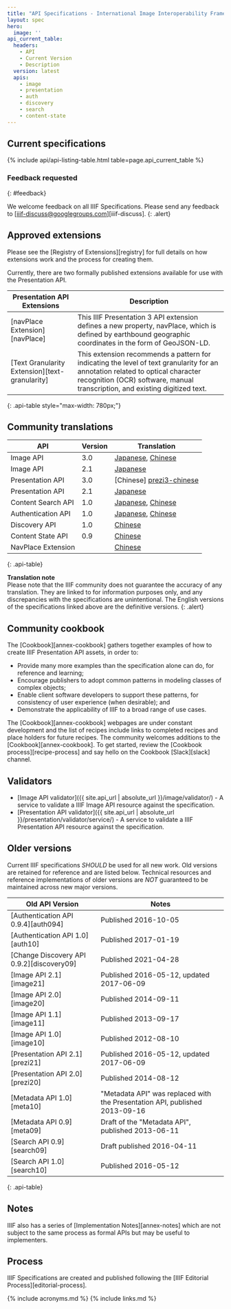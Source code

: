 ```yaml
---
title: "API Specifications - International Image Interoperability Framework™"
layout: spec
hero:
  image: ''
api_current_table:
  headers:
    - API
    - Current Version
    - Description
  version: latest
  apis:
    - image
    - presentation
    - auth
    - discovery
    - search
    - content-state
---
```


## Current specifications

{% include api/api-listing-table.html table=page.api_current_table %}

<!--
## Draft specifications

| API                  | Draft Version (Status) |
| -------------------- | ---------------------- |
{: .api-table}
-->

### Feedback requested
{: #feedback}

We welcome feedback on all IIIF Specifications. Please send any feedback to [iiif-discuss@googlegroups.com][iiif-discuss].
{: .alert}

## Approved extensions

Please see the [Registry of Extensions][registry] for full details on how extensions work and the process for creating them.

Currently, there are two formally published extensions available for use with the Presentation API.

| Presentation API Extensions    | Description |
| ------------------------------ | ----------- |
| [navPlace Extension][navPlace] | This IIIF Presentation 3 API extension defines a new property, navPlace, which is defined by earthbound geographic coordinates in the form of GeoJSON-LD. |
| [Text Granularity Extension][text-granularity] | This extension recommends a pattern for indicating the level of text granularity for an annotation related to optical character recognition (OCR) software, manual transcription, and existing digitized text. |
{: .api-table style="max-width: 780px;"}




## Community translations

| API                | Version | Translation           |
| ------------------ | ------- | --------------------- |
| Image API          | 3.0   | [Japanese][image3-jp], [Chinese][image3-chinese]|
| Image API          | 2.1   | [Japanese][image-jp] |
| Presentation API   | 3.0   | [Chinese] [prezi3-chinese] |
| Presentation API   | 2.1   | [Japanese][prezi-jp] |
| Content Search API | 1.0   | [Japanese][search-jp], [Chinese][contentsearch1-chinese]|
| Authentication API | 1.0   | [Japanese][auth-jp], [Chinese][auth1-chinese] |
| Discovery API      | 1.0   | [Chinese][discovery1-chinese] |
| Content State API  | 0.9   | [Chinese][contentstate-09-chinese] |
|NavPlace Extension  |       | [Chinese][Navplace-chinese]
{: .api-table}

__Translation note__<br/>
Please note that the IIIF community does not guarantee the accuracy of any translation. They are linked to for information purposes only, and any discrepancies with the specifications are unintentional. The English versions of the specifications linked above are the definitive versions.
{: .alert}

## Community cookbook

The [Cookbook][annex-cookbook] gathers together examples of how to create IIIF Presentation API assets, in order to:

* Provide many more examples than the specification alone can do, for reference and learning;
* Encourage publishers to adopt common patterns in modeling classes of complex objects;
* Enable client software developers to support these patterns, for consistency of user experience (when desirable); and
* Demonstrate the applicability of IIIF to a broad range of use cases.

The [Cookbook][annex-cookbook] webpages are under constant development and the list of recipes include links to completed recipes and place holders for future recipes. The community welcomes additions to the [Cookbook][annex-cookbook]. To get started, review the [Cookbook process][recipe-process] and say hello on the Cookbook [Slack][slack] channel.

## Validators


- [Image API validator]({{ site.api_url | absolute_url }}/image/validator/) - A service to validate a IIIF Image API resource against the specification.
- [Presentation API validator]({{ site.api_url | absolute_url }}/presentation/validator/service/) - A service to validate a IIIF Presentation API resource against the specification.

## Older versions

Current IIIF specifications _SHOULD_ be used for all new work. Old versions are retained for reference and are listed below. Technical resources and reference implementations of older versions are _NOT_ guaranteed to be maintained across new major versions.

| Old API Version            | Notes |
| -------------------------- | ----- |
| [Authentication API 0.9.4][auth094] | Published 2016-10-05 |
| [Authentication API 1.0][auth10] | Published 2017-01-19 |
| [Change Discovery API 0.9.2][discovery09] | Published 2021-04-28 |
| [Image API 2.1][image21]   | Published 2016-05-12, updated 2017-06-09 |
| [Image API 2.0][image20]   | Published 2014-09-11 |
| [Image API 1.1][image11]   | Published 2013-09-17 |
| [Image API 1.0][image10]   | Published 2012-08-10 |
| [Presentation API 2.1][prezi21] | Published 2016-05-12, updated 2017-06-09 |
| [Presentation API 2.0][prezi20] | Published 2014-08-12 |
| [Metadata API 1.0][meta10] | "Metadata API" was replaced with the Presentation API, published 2013-09-16 |
| [Metadata API 0.9][meta09] | Draft of the "Metadata API", published 2013-06-11 |
| [Search API 0.9][search09] | Draft published 2016-04-11 |
| [Search API 1.0][search10] | Published 2016-05-12 |
{: .api-table}

## Notes

IIIF also has a series of [Implementation Notes][annex-notes] which are not subject to the same process as formal APIs but may be useful to implementers.

## Process

IIIF Specifications are created and published following the [IIIF Editorial Process][editorial-process].

[image3-jp]: http://www.asahi-net.or.jp/~ax2s-kmtn/ref/iiif/apiimage3.0.html
[image-jp]: http://www.asahi-net.or.jp/~ax2s-kmtn/ref/iiif/apiimage2.1.html
[prezi-jp]: http://www.asahi-net.or.jp/~ax2s-kmtn/ref/iiif/apipresentation2.1.html
[search-jp]: http://www.asahi-net.or.jp/~ax2s-kmtn/ref/iiif/searchapi1.0.html
[auth-jp]: http://www.asahi-net.or.jp/~ax2s-kmtn/ref/iiif/apiauthentication1.0.html
[image3-chinese]: https://www.yuque.com/iiifchina/df4qfk/fwybkl
[prezi3-chinese]: https://www.yuque.com/iiifchina/df4qfk/gpf6od
[auth1-chinese]: https://www.yuque.com/iiifchina/df4qfk/vkxifz
[contentsearch1-chinese]: https://www.yuque.com/iiifchina/df4qfk/ygbnck
[discovery1-chinese]: https://www.yuque.com/iiifchina/df4qfk/hdb26g
[contentstate-09-chinese]: https://www.yuque.com/iiifchina/df4qfk/wysy7i
[navplace-chinese]: https://www.yuque.com/iiifchina/df4qfk/xh0bna

{% include acronyms.md %}
{% include links.md %}
